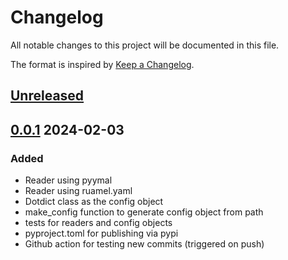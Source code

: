# Changelog

All notable changes to this project will be documented in this file.

The format is inspired by [Keep a Changelog](https://keepachangelog.com/en/1.0.0/).

## [Unreleased]

## [0.0.1] 2024-02-03

### Added
  - Reader using pyymal 
  - Reader using ruamel.yaml
  - Dotdict class as the config object
  - make_config function to generate config object from path
  - tests for readers and config objects
  - pyproject.toml for publishing via pypi
  - Github action for testing new commits (triggered on push)  


[Unreleased]: https://github.com/edager/comfyconf/compare/v0.0.1...HEAD
[0.0.1]: https://github.com/edager/comfyconf/releases/tag/v0.0.1
